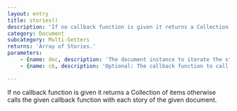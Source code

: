 ```yaml
---
layout: entry
title: stories()
description: 'If no callback function is given it returns a Collection of items otherwise calls the given callback function with each story of the given document.'
category: Document
subcategory: Multi-Getters
returns: 'Array of Stories.'
parameters:
    - {name: doc, description: 'The document instance to iterate the stories in'}
    - {name: cb, description: 'Optional: The callback function to call with each story. When this function returns false the loop stops. Passed arguments: story, loopCount;'}

---
```

If no callback function is given it returns a Collection of items otherwise calls the given callback function with each story of the given document.